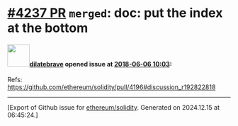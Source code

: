 # [\#4237 PR](https://github.com/ethereum/solidity/pull/4237) `merged`: doc: put the index at the bottom

#### <img src="https://avatars.githubusercontent.com/u/39254739?v=4" width="50">[dilatebrave](https://github.com/dilatebrave) opened issue at [2018-06-06 10:03](https://github.com/ethereum/solidity/pull/4237):

Refs: https://github.com/ethereum/solidity/pull/4196#discussion_r192822818





-------------------------------------------------------------------------------



[Export of Github issue for [ethereum/solidity](https://github.com/ethereum/solidity). Generated on 2024.12.15 at 06:45:24.]

